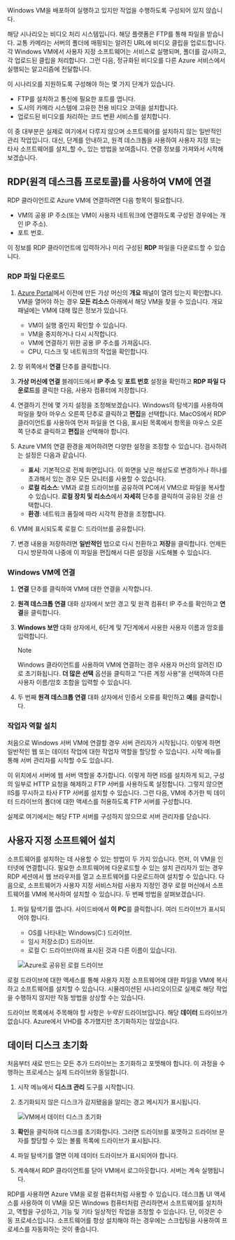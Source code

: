 Windows VM을 배포하여 실행하고 있지만 작업을 수행하도록 구성되어 있지 않습니다.

해당 시나리오는 비디오 처리 시스템입니다. 해당 플랫폼은 FTP를 통해 파일을 받습니다. 교통 카메라는 서버의 폴더에 매핑되는 알려진 URL에 비디오 클립을 업로드합니다. 각 Windows VM에서 사용자 지정 소프트웨어는 서비스로 실행되며, 폴더를 감시하고, 각 업로드된 클립을 처리합니다. 그런 다음, 정규화된 비디오를 다른 Azure 서비스에서 실행되는 알고리즘에 전달합니다.

이 시나리오를 지원하도록 구성해야 하는 몇 가지 단계가 있습니다.

- FTP를 설치하고 통신에 필요한 포트를 엽니다.
- 도시의 카메라 시스템에 고유한 전용 비디오 코덱을 설치합니다.
- 업로드된 비디오를 처리하는 코드 변환 서비스를 설치합니다.

이 중 대부분은 실제로 여기에서 다루지 않으며 소프트웨어를 설치하지 않는 일반적인 관리 작업입니다. 대신, 단계를 안내하고, 원격 데스크톱을 사용하여 사용자 지정 또는 타사 소프트웨어를 설치_할 수_ 있는 방법을 보여줍니다. 연결 정보를 가져와서 시작해보겠습니다.

## <a name="connect-to-the-vm-with-remote-desktop-protocol"></a>RDP(원격 데스크톱 프로토콜)를 사용하여 VM에 연결

RDP 클라이언트로 Azure VM에 연결하려면 다음 항목이 필요합니다.

- VM의 공용 IP 주소(또는 VM이 사용자 네트워크에 연결하도록 구성된 경우에는 개인 IP 주소).
- 포트 번호.

이 정보를 RDP 클라이언트에 입력하거나 미리 구성된 **RDP** 파일을 다운로드할 수 있습니다.

### <a name="download-the-rdp-file"></a>RDP 파일 다운로드

1. [Azure Portal](https://portal.azure.com?azure-portal=true)에서 이전에 만든 가상 머신의 **개요** 패널이 열려 있는지 확인합니다. VM을 열어야 하는 경우 **모든 리소스** 아래에서 해당 VM을 찾을 수 있습니다. 개요 패널에는 VM에 대해 많은 정보가 있습니다.

    - VM이 실행 중인지 확인할 수 있습니다.
    - VM을 중지하거나 다시 시작합니다.
    - VM에 연결하기 위한 공용 IP 주소를 가져옵니다.
    - CPU, 디스크 및 네트워크의 작업을 확인합니다.

1. 창 위쪽에서 **연결** 단추를 클릭합니다.

1. **가상 머신에 연결** 블레이드에서 **IP 주소** 및 **포트 번호** 설정을 확인하고 **RDP 파일 다운로드**를 클릭한 다음, 사용자 컴퓨터에 저장합니다.

1. 연결하기 전에 몇 가지 설정을 조정해보겠습니다. Windows의 탐색기를 사용하여 파일을 찾아 마우스 오른쪽 단추로 클릭하고 **편집**을 선택합니다. MacOS에서 RDP 클라이언트를 사용하여 먼저 파일을 연 다음, 표시된 목록에서 항목을 마우스 오른쪽 단추로 클릭하고 **편집**을 선택해야 합니다.

1. Azure VM의 연결 환경을 제어하려면 다양한 설정을 조정할 수 있습니다. 검사하려는 설정은 다음과 같습니다.

    - **표시**: 기본적으로 전체 화면입니다. 이 화면을 낮은 해상도로 변경하거나 하나를 초과해서 있는 경우 모든 모니터를 사용할 수 있습니다.
    - **로컬 리소스**: VM과 로컬 드라이브를 공유하여 PC에서 VM으로 파일을 복사할 수 있습니다. **로컬 장치 및 리소스**에서 **자세히** 단추를 클릭하여 공유된 것을 선택합니다.
    - **환경**: 네트워크 품질에 따라 시각적 환경을 조정합니다.

1. VM에 표시되도록 로컬 C: 드라이브를 공유합니다.

1. 변경 내용을 저장하려면 **일반적인** 탭으로 다시 전환하고 **저장**을 클릭합니다. 언제든 다시 방문하여 나중에 이 파일을 편집해서 다른 설정을 시도해볼 수 있습니다.

### <a name="connect-to-the-windows-vm"></a>Windows VM에 연결

1. **연결** 단추를 클릭하여 VM에 대한 연결을 시작합니다.

1. **원격 데스크톱 연결** 대화 상자에서 보안 경고 및 원격 컴퓨터 IP 주소를 확인하고 **연결**을 클릭합니다.

1. **Windows 보안** 대화 상자에서, 6단계 및 7단계에서 사용한 사용자 이름과 암호를 입력합니다.
    
    > [!NOTE]
    > Windows 클라이언트를 사용하여 VM에 연결하는 경우 사용자 머신의 알려진 ID로 초기화됩니다. **더 많은 선택** 옵션을 클릭하고 "다른 계정 사용"을 선택하여 다른 사용자 이름/암호 조합을 입력할 수 있습니다.
    
1. 두 번째 **원격 데스크톱 연결** 대화 상자에서 인증서 오류를 확인하고 **예**를 클릭합니다.

### <a name="install-worker-roles"></a>작업자 역할 설치

처음으로 Windows 서버 VM에 연결할 경우 서버 관리자가 시작됩니다. 이렇게 하면 일반적인 웹 또는 데이터 작업에 대한 작업자 역할을 할당할 수 있습니다. 시작 메뉴를 통해 서버 관리자를 시작할 수도 있습니다.

이 위치에서 서버에 웹 서버 역할을 추가합니다. 이렇게 하면 IIS를 설치하게 되고, 구성의 일부로 HTTP 요청을 해제하고 FTP 서버를 사용하도록 설정합니다. 그렇지 않으면 IIS를 무시하고 타사 FTP 서버를 설치할 수 있습니다. 그런 다음, VM에 추가한 빅 데이터 드라이브의 폴더에 대한 액세스를 허용하도록 FTP 서버를 구성합니다.

실제로 여기에서는 해당 FTP 서버를 구성하지 않으므로 서버 관리자를 닫습니다.

## <a name="install-custom-software"></a>사용자 지정 소프트웨어 설치

소프트웨어를 설치하는 데 사용할 수 있는 방법이 두 가지 있습니다. 먼저, 이 VM을 인터넷에 연결합니다. 필요한 소프트웨어에 다운로드할 수 있는 설치 관리자가 있는 경우 RDP 세션에서 웹 브라우저를 열고 소프트웨어를 다운로드하여 설치할 수 있습니다. 다음으로, 소프트웨어가 사용자 지정 서비스처럼 사용자 지정인 경우 로컬 머신에서 소프트웨어를 VM에 복사하여 설치할 수 있습니다. 두 번째 방법을 살펴보겠습니다.

1. 파일 탐색기를 엽니다. 사이드바에서 **이 PC**를 클릭합니다. 여러 드라이브가 표시되어야 합니다.

    - OS를 나타내는 Windows(C:) 드라이브.
    - 임시 저장소(D:) 드라이브.
    - 로컬 C: 드라이브(아래 표시된 것과 다른 이름이 있습니다).

    ![Azure로 공유된 로컬 드라이브](../media-drafts/6-drive-list.png)

로컬 드라이브에 대한 액세스를 통해 사용자 지정 소프트웨어에 대한 파일을 VM에 복사하고 소프트웨어를 설치할 수 있습니다. 시뮬레이션된 시나리오이므로 실제로 해당 작업을 수행하지 않지만 작동 방법을 상상할 수는 있습니다.

드라이브 목록에서 주목해야 할 사항은 _누락된_ 드라이브입니다. 해당 **데이터** 드라이브가 없습니다. Azure에서 VHD를 추가했지만 초기화하지는 않았습니다.

## <a name="initialize-data-disks"></a>데이터 디스크 초기화

처음부터 새로 만드는 모든 추가 드라이브는 초기화하고 포맷해야 합니다. 이 과정을 수행하는 프로세스는 실제 드라이브와 동일합니다.

1. 시작 메뉴에서 **디스크 관리** 도구를 시작합니다.

1. 초기화되지 않은 디스크가 감지됐음을 알리는 경고 메시지가 표시됩니다.

    ![VM에서 데이터 디스크 초기화](../media-drafts/6-disk-management.png)

1. **확인**을 클릭하여 디스크를 초기화합니다. 그러면 드라이브를 포맷하고 드라이브 문자를 할당할 수 있는 볼륨 목록에 드라이브가 표시됩니다.

1. 파일 탐색기를 열면 이제 데이터 드라이브가 표시되어야 합니다.

1. 계속해서 RDP 클라이언트를 닫아 VM에서 로그아웃합니다. 서버는 계속 실행됩니다.

RDP를 사용하면 Azure VM을 로컬 컴퓨터처럼 사용할 수 있습니다. 데스크톱 UI 액세스를 사용하여 이 VM을 모든 Windows 컴퓨터처럼 관리하면서 소프트웨어를 설치하고, 역할을 구성하고, 기능 및 기타 일상적인 작업을 조정할 수 있습니다. 단, 이것은 수동 프로세스입니다. 소프트웨어를 항상 설치해야 하는 경우에는 스크립팅을 사용하여 프로세스를 자동화하는 것이 좋습니다.
